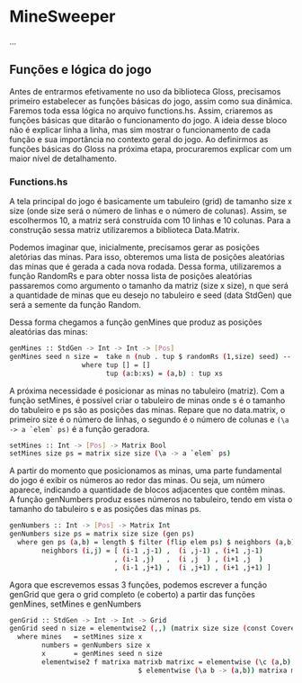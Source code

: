 # MineSweeper


...

## Funções e lógica do jogo

Antes de entrarmos efetivamente no uso da biblioteca Gloss, precisamos primeiro estabelecer as funções básicas do jogo, assim como sua dinâmica. Faremos toda essa lógica no arquivo functions.hs. Assim, criaremos as funções básicas que ditarão o funcionamento do jogo. A ideia desse bloco não é explicar linha a linha, mas sim mostrar o funcionamento de cada função e sua importância no contexto geral do jogo. Ao definirmos as funções básicas do Gloss na próxima etapa, procuraremos explicar com um maior nível de detalhamento.

### Functions.hs


A tela principal do jogo é basicamente um tabuleiro (grid) de tamanho size x size (onde size será o número de linhas e o número de colunas). Assim, se escolhermos 10, a matriz será construída com 10 linhas e 10 colunas. Para a construção sessa matriz utilizaremos a biblioteca Data.Matrix.

Podemos imaginar que, inicialmente, precisamos gerar as posições aletórias das minas. Para isso, obteremos uma lista de posições aleatórias das minas que é gerada a cada nova rodada. Dessa forma, utilizaremos a função RandomRs e para obter nossa lista de posições aleatórias passaremos como argumento o tamanho da matriz (size x size), n que será a quantidade de minas que eu desejo no tabuleiro e seed (data StdGen) que será a semente da função Random.

Dessa forma chegamos a função genMines que produz as posições aleatórias das minas:

```sh
genMines :: StdGen -> Int -> Int -> [Pos]
genMines seed n size =  take n (nub . tup $ randomRs (1,size) seed) -- nub retira os elementos repetidos
                  where tup [] = []
                        tup (a:b:xs) = (a,b) : tup xs
```

A próxima necessidade é posicionar as minas no tabuleiro (matriz). Com a função setMines, é possível criar o tabuleiro de minas onde s é o tamanho do tabuleiro e ps são as posições das minas. Repare que no data.matrix, o primeiro size é o número de linhas, o segundo é o número de colunas e ``(\a -> a `elem` ps)`` é a função geradora.

```sh
setMines :: Int -> [Pos] -> Matrix Bool
setMines size ps = matrix size size (\a -> a `elem` ps)
```

A partir do momento que posicionamos as minas, uma parte fundamental do jogo é exibir os números ao redor das minas. Ou seja, um número aparece, indicando a quantidade de blocos adjacentes que contêm minas. A função genNumbers produz esses números no tabuleiro, tendo em vista o tamanho do tabuleiro s e as posições das minas ps.

```sh
genNumbers :: Int -> [Pos] -> Matrix Int
genNumbers size ps = matrix size size (gen ps)
  where gen ps (a,b) = length $ filter (flip elem ps) $ neighbors (a,b)
        neighbors (i,j) = [ (i-1 ,j-1) ,  (i ,j-1) , (i+1 ,j-1)
                          , (i-1 ,j)   ,  (i ,j  ) , (i+1 ,j  )
                          , (i-1 ,j+1) ,  (i ,j+1) , (i+1 ,j+1) ]
```

Agora que escrevemos essas 3 funções, podemos escrever a função genGrid que gera o grid completo (e coberto) a partir das funções genMines, setMines e genNumbers

```sh
genGrid :: StdGen -> Int -> Int -> Grid
genGrid seed n size = elementwise2 (,,) (matrix size size (const Covered)) mines numbers
  where mines   = setMines size x
        numbers = genNumbers size x
        x       = genMines seed n size
        elementwise2 f matrixa matrixb matrixc = elementwise (\c (a,b) -> f a b c) matrixc
                                $ elementwise (\a b -> (a,b)) matrixa matrixb
```
